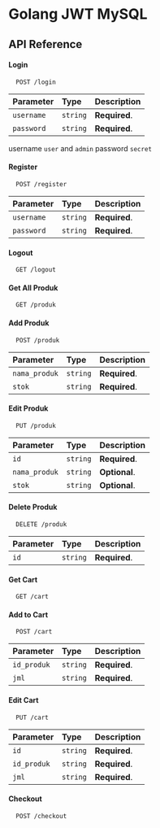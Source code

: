 # Golang JWT MySQL

## API Reference

#### Login

```http
  POST /login
```

| Parameter  | Type     | Description   |
| :--------- | :------- | :------------ |
| `username` | `string` | **Required**. |
| `password` | `string` | **Required**. |

username `user` and `admin` password `secret`

#### Register

```http
  POST /register
```

| Parameter  | Type     | Description   |
| :--------- | :------- | :------------ |
| `username` | `string` | **Required**. |
| `password` | `string` | **Required**. |

#### Logout

```http
  GET /logout
```

#### Get All Produk

```http
  GET /produk
```

#### Add Produk

```http
  POST /produk
```

| Parameter     | Type     | Description   |
| :------------ | :------- | :------------ |
| `nama_produk` | `string` | **Required**. |
| `stok`        | `string` | **Required**. |

#### Edit Produk

```http
  PUT /produk
```

| Parameter     | Type     | Description   |
| :------------ | :------- | :------------ |
| `id`          | `string` | **Required**. |
| `nama_produk` | `string` | **Optional**. |
| `stok`        | `string` | **Optional**. |

#### Delete Produk

```http
  DELETE /produk
```

| Parameter | Type     | Description   |
| :-------- | :------- | :------------ |
| `id`      | `string` | **Required**. |

#### Get Cart

```http
  GET /cart
```

#### Add to Cart

```http
  POST /cart
```

| Parameter   | Type     | Description   |
| :---------- | :------- | :------------ |
| `id_produk` | `string` | **Required**. |
| `jml`       | `string` | **Required**. |

#### Edit Cart

```http
  PUT /cart
```

| Parameter   | Type     | Description   |
| :---------- | :------- | :------------ |
| `id`        | `string` | **Required**. |
| `id_produk` | `string` | **Required**. |
| `jml`       | `string` | **Required**. |

#### Checkout

```http
  POST /checkout
```
